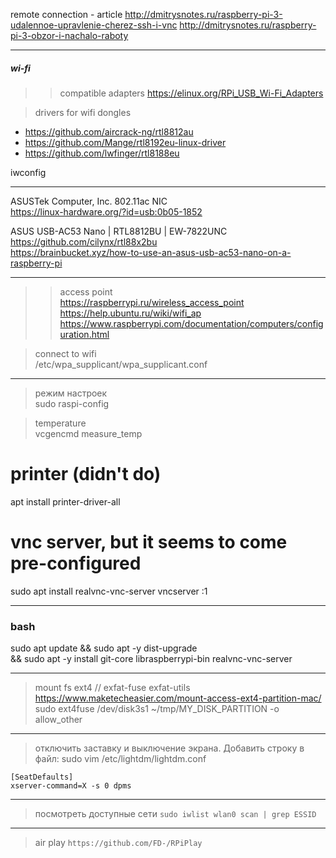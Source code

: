 
remote connection - article
http://dmitrysnotes.ru/raspberry-pi-3-udalennoe-upravlenie-cherez-ssh-i-vnc
http://dmitrysnotes.ru/raspberry-pi-3-obzor-i-nachalo-raboty


------------------------------------  
##### wi-fi
>> compatible adapters
https://elinux.org/RPi_USB_Wi-Fi_Adapters

> drivers for wifi dongles
- https://github.com/aircrack-ng/rtl8812au  
- https://github.com/Mange/rtl8192eu-linux-driver
- https://github.com/lwfinger/rtl8188eu

iwconfig

--- 
ASUSTek Computer, Inc. 802.11ac NIC  
https://linux-hardware.org/?id=usb:0b05-1852

ASUS USB-AC53 Nano | RTL8812BU | EW-7822UNC  
https://github.com/cilynx/rtl88x2bu   
https://brainbucket.xyz/how-to-use-an-asus-usb-ac53-nano-on-a-raspberry-pi  

---
>> access point  
https://raspberrypi.ru/wireless_access_point
https://help.ubuntu.ru/wiki/wifi_ap
https://www.raspberrypi.com/documentation/computers/configuration.html
  

> connect to wifi  
/etc/wpa_supplicant/wpa_supplicant.conf  


------------------------------------  
> режим настроек  
sudo raspi-config

> temperature  
vcgencmd measure_temp


# printer (didn't do)
apt install printer-driver-all

# vnc server, but it seems to come pre-configured
sudo apt install realvnc-vnc-server
vncserver :1


------------------------------------  
### bash 

sudo apt update && sudo apt -y dist-upgrade \
  && sudo apt -y install git-core libraspberrypi-bin realvnc-vnc-server


------------------------------------  
> mount fs ext4
// exfat-fuse exfat-utils
> https://www.maketecheasier.com/mount-access-ext4-partition-mac/
sudo ext4fuse /dev/disk3s1 ~/tmp/MY_DISK_PARTITION -o allow_other


------------------------------------  
> отключить заставку и выключение экрана. Добавить строку в файл:
sudo vim /etc/lightdm/lightdm.conf
```
[SeatDefaults]
xserver-command=X -s 0 dpms
```

------------------------------------  
> посмотреть доступные сети
`sudo iwlist wlan0 scan | grep ESSID`


------------------------------------  
> air play
`https://github.com/FD-/RPiPlay`


